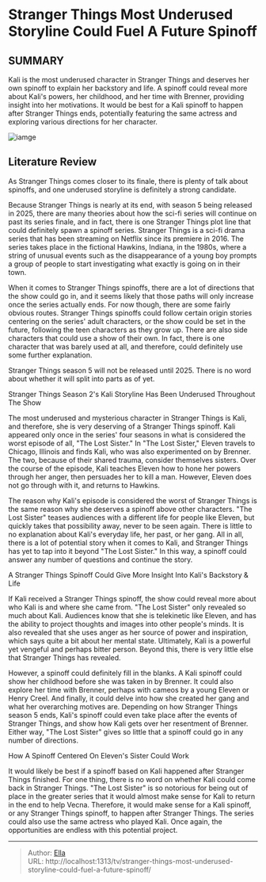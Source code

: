 # Stranger Things  Most Underused Storyline Could Fuel A Future Spinoff


## SUMMARY 



  Kali is the most underused character in Stranger Things and deserves her own spinoff to explain her backstory and life.   A spinoff could reveal more about Kali&#39;s powers, her childhood, and her time with Brenner, providing insight into her motivations.   It would be best for a Kali spinoff to happen after Stranger Things ends, potentially featuring the same actress and exploring various directions for her character.  

![iamge](https://static1.srcdn.com/wordpress/wp-content/uploads/2019/10/Kali-And-Gang-Stranger-Things.jpeg)

## Literature Review
As Stranger Things comes closer to its finale, there is plenty of talk about spinoffs, and one underused storyline is definitely a strong candidate.




Because Stranger Things is nearly at its end, with season 5 being released in 2025, there are many theories about how the sci-fi series will continue on past its series finale, and in fact, there is one Stranger Things plot line that could definitely spawn a spinoff series. Stranger Things is a sci-fi drama series that has been streaming on Netflix since its premiere in 2016. The series takes place in the fictional Hawkins, Indiana, in the 1980s, where a string of unusual events such as the disappearance of a young boy prompts a group of people to start investigating what exactly is going on in their town.




When it comes to Stranger Things spinoffs, there are a lot of directions that the show could go in, and it seems likely that those paths will only increase once the series actually ends. For now though, there are some fairly obvious routes. Stranger Things spinoffs could follow certain origin stories centering on the series&#39; adult characters, or the show could be set in the future, following the teen characters as they grow up. There are also side characters that could use a show of their own. In fact, there is one character that was barely used at all, and therefore, could definitely use some further explanation.



Stranger Things season 5 will not be released until 2025. There is no word about whether it will split into parts as of yet.





 Stranger Things Season 2&#39;s Kali Storyline Has Been Underused Throughout The Show 
         




The most underused and mysterious character in Stranger Things is Kali, and therefore, she is very deserving of a Stranger Things spinoff. Kali appeared only once in the series&#39; four seasons in what is considered the worst episode of all, &#34;The Lost Sister.&#34; In &#34;The Lost Sister,&#34; Eleven travels to Chicago, Illinois and finds Kali, who was also experimented on by Brenner. The two, because of their shared trauma, consider themselves sisters. Over the course of the episode, Kali teaches Eleven how to hone her powers through her anger, then persuades her to kill a man. However, Eleven does not go through with it, and returns to Hawkins.

The reason why Kali&#39;s episode is considered the worst of Stranger Things is the same reason why she deserves a spinoff above other characters. &#34;The Lost Sister&#34; teases audiences with a different life for people like Eleven, but quickly takes that possibility away, never to be seen again. There is little to no explanation about Kali&#39;s everyday life, her past, or her gang. All in all, there is a lot of potential story when it comes to Kali, and Stranger Things has yet to tap into it beyond &#34;The Lost Sister.&#34; In this way, a spinoff could answer any number of questions and continue the story.






 A Stranger Things Spinoff Could Give More Insight Into Kali&#39;s Backstory &amp; Life 
          

If Kali received a Stranger Things spinoff, the show could reveal more about who Kali is and where she came from. &#34;The Lost Sister&#34; only revealed so much about Kali. Audiences know that she is telekinetic like Eleven, and has the ability to project thoughts and images into other people&#39;s minds. It is also revealed that she uses anger as her source of power and inspiration, which says quite a bit about her mental state. Ultimately, Kali is a powerful yet vengeful and perhaps bitter person. Beyond this, there is very little else that Stranger Things has revealed.

However, a spinoff could definitely fill in the blanks. A Kali spinoff could show her childhood before she was taken in by Brenner. It could also explore her time with Brenner, perhaps with cameos by a young Eleven or Henry Creel. And finally, it could delve into how she created her gang and what her overarching motives are. Depending on how Stranger Things season 5 ends, Kali&#39;s spinoff could even take place after the events of Stranger Things, and show how Kali gets over her resentment of Brenner. Either way, &#34;The Lost Sister&#34; gives so little that a spinoff could go in any number of directions.






 How A Spinoff Centered On Eleven&#39;s Sister Could Work 
          

It would likely be best if a spinoff based on Kali happened after Stranger Things finished. For one thing, there is no word on whether Kali could come back in Stranger Things. &#34;The Lost Sister&#34; is so notorious for being out of place in the greater series that it would almost make sense for Kali to return in the end to help Vecna. Therefore, it would make sense for a Kali spinoff, or any Stranger Things spinoff, to happen after Stranger Things. The series could also use the same actress who played Kali. Once again, the opportunities are endless with this potential project.



---

> Author: [Ella](https://instagram.hk.cn/)  
> URL: http://localhost:1313/tv/stranger-things-most-underused-storyline-could-fuel-a-future-spinoff/  

